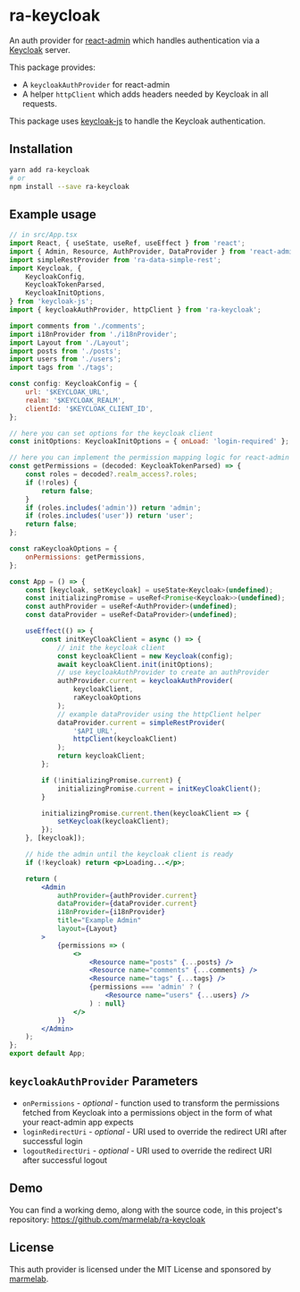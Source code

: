 # ra-keycloak

An auth provider for [react-admin](https://github.com/marmelab/react-admin) which handles authentication via a [Keycloak](https://www.keycloak.org/guides) server.

This package provides:

-   A `keycloakAuthProvider` for react-admin
-   A helper `httpClient` which adds headers needed by Keycloak in all requests.

This package uses [keycloak-js](https://www.npmjs.com/package/keycloak-js) to handle the Keycloak authentication.

## Installation

```sh
yarn add ra-keycloak
# or
npm install --save ra-keycloak
```

## Example usage

```jsx
// in src/App.tsx
import React, { useState, useRef, useEffect } from 'react';
import { Admin, Resource, AuthProvider, DataProvider } from 'react-admin';
import simpleRestProvider from 'ra-data-simple-rest';
import Keycloak, {
    KeycloakConfig,
    KeycloakTokenParsed,
    KeycloakInitOptions,
} from 'keycloak-js';
import { keycloakAuthProvider, httpClient } from 'ra-keycloak';

import comments from './comments';
import i18nProvider from './i18nProvider';
import Layout from './Layout';
import posts from './posts';
import users from './users';
import tags from './tags';

const config: KeycloakConfig = {
    url: '$KEYCLOAK_URL',
    realm: '$KEYCLOAK_REALM',
    clientId: '$KEYCLOAK_CLIENT_ID',
};

// here you can set options for the keycloak client
const initOptions: KeycloakInitOptions = { onLoad: 'login-required' };

// here you can implement the permission mapping logic for react-admin
const getPermissions = (decoded: KeycloakTokenParsed) => {
    const roles = decoded?.realm_access?.roles;
    if (!roles) {
        return false;
    }
    if (roles.includes('admin')) return 'admin';
    if (roles.includes('user')) return 'user';
    return false;
};

const raKeycloakOptions = {
    onPermissions: getPermissions,
};

const App = () => {
    const [keycloak, setKeycloak] = useState<Keycloak>(undefined);
    const initializingPromise = useRef<Promise<Keycloak>>(undefined);
    const authProvider = useRef<AuthProvider>(undefined);
    const dataProvider = useRef<DataProvider>(undefined);

    useEffect(() => {
        const initKeyCloakClient = async () => {
            // init the keycloak client
            const keycloakClient = new Keycloak(config);
            await keycloakClient.init(initOptions);
            // use keycloakAuthProvider to create an authProvider
            authProvider.current = keycloakAuthProvider(
                keycloakClient,
                raKeycloakOptions
            );
            // example dataProvider using the httpClient helper
            dataProvider.current = simpleRestProvider(
                '$API_URL',
                httpClient(keycloakClient)
            );
            return keycloakClient;
        };

        if (!initializingPromise.current) {
            initializingPromise.current = initKeyCloakClient();
        }

        initializingPromise.current.then(keycloakClient => {
            setKeycloak(keycloakClient);
        });
    }, [keycloak]);

    // hide the admin until the keycloak client is ready
    if (!keycloak) return <p>Loading...</p>;

    return (
        <Admin
            authProvider={authProvider.current}
            dataProvider={dataProvider.current}
            i18nProvider={i18nProvider}
            title="Example Admin"
            layout={Layout}
        >
            {permissions => (
                <>
                    <Resource name="posts" {...posts} />
                    <Resource name="comments" {...comments} />
                    <Resource name="tags" {...tags} />
                    {permissions === 'admin' ? (
                        <Resource name="users" {...users} />
                    ) : null}
                </>
            )}
        </Admin>
    );
};
export default App;
```

## `keycloakAuthProvider` Parameters

- `onPermissions` - _optional_ - function used to transform the permissions fetched from Keycloak into a permissions object in the form of what your react-admin app expects
- `loginRedirectUri` - _optional_ - URI used to override the redirect URI after successful login
- `logoutRedirectUri` - _optional_ - URI used to override the redirect URI after successful logout

## Demo

You can find a working demo, along with the source code, in this project's repository: https://github.com/marmelab/ra-keycloak

## License

This auth provider is licensed under the MIT License and sponsored by [marmelab](https://marmelab.com).
